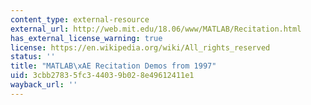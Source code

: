 ```yaml
---
content_type: external-resource
external_url: http://web.mit.edu/18.06/www/MATLAB/Recitation.html
has_external_license_warning: true
license: https://en.wikipedia.org/wiki/All_rights_reserved
status: ''
title: "MATLAB\xAE Recitation Demos from 1997"
uid: 3cbb2783-5fc3-4403-9b02-8e49612411e1
wayback_url: ''
---
```

